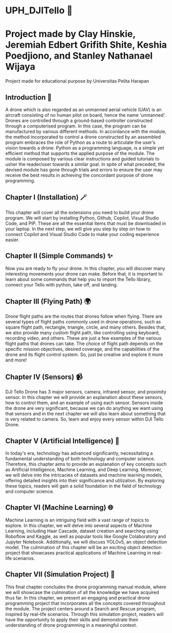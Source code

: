 # UPH_DJITello 🏫

Project made by Clay Hinskie, Jeremiah Edbert Grifith Shite, Keshia Poedjiono, and Stanley Nathanael Wijaya
=

Project made for educational purpose by Universitas Pelita Harapan

## Introduction 🫡

A drone which is also regarded as an unmanned aerial vehicle (UAV) is an aircraft consisting of no human pilot on board, hence the name ‘unmanned’. Drones are controlled through a ground-based controller constructed through a computerised program. In this case, the program can be manufactured by various different methods. In accordance with the module, the method incorporated to control a drone constructed by an assembled program embraces the role of Python as a route to articulate the user’s vision towards a drone. Python as a programming language, is a simple yet efficient method that supports the applied purpose of the module. The module is composed by various clear instructions and guided tutorials to usher the reader/user towards a similar goal. In spite of what preceded, the devised module has gone through trials and errors to ensure the user may receive the best results in achieving the concordant purpose of drone programming.

## Chapter I (Installation) 🪄

This chapter will cover all the extensions you need to build your drone program. We will start by installing Python, Github, Copilot, Visual Studio Code, and PIP. These are all the essential items that must be downloaded in your laptop. In the next step, we will give you step by step on how to connect Copilot and Visual Studio Code to make your coding experience easier. 

## Chapter II (Simple Commands) ✨

Now you are ready to fly your drone. In this chapter, you will discover many interesting movements your drone can make. Before that, it is important to learn about some commands that help you to import the Tello library, connect your Tello with python, take off, and landing.

## Chapter III (Flying Path) 🌍

Drone flight paths are the routes that drones follow when flying. There are several types of flight paths commonly used in drone operations, such as square flight path, rectangle, triangle, circle, and many others. Besides that, we also provide many custom flight path, like controlling using keyboard, recording video, and others. These are just a few examples of the various flight paths that drones can take. The choice of flight path depends on the specific mission objectives, desired coverage, and the capabilities of the drone and its flight control system. So, just be creative and explore it more and more!

## Chapter IV (Sensors) 📹

DJI Tello Drone has 3 major sensors, camera, infrared sensor, and proximity sensor. In this chapter we will provide an explanation about these sensors, how to control them, and an example of using each sensor. Sensors inside the drone are very significant, because we can do anything we want using that sensors and in the next chapter we will also learn about something that is very related to camera. So, learn and enjoy every sensor within DJI Tello Drone.

## Chapter V (Artificial Intelligence) 🤖


In today's era, technology has advanced significantly, necessitating a fundamental understanding of both technology and computer science. Therefore, this chapter aims to provide an explanation of key concepts such as Artificial Intelligence, Machine Learning, and Deep Learning. Moreover, we will delve into the intricacies of datasets and machine learning models, offering detailed insights into their significance and utilization. By exploring these topics, readers will gain a solid foundation in the field of technology and computer science.

## Chapter VI (Machine Learning) 🌐

Machine Learning is an intriguing field with a vast range of topics to explore. In this chapter, we will delve into several aspects of Machine Learning, including Haar Cascade, dataset creation and searching using Roboflow and Kaggle, as well as popular tools like Google Colaboratory and Jupyter Notebook. Additionally, we will discuss YOLOv5, an object detection model. The culmination of this chapter will be an exciting object detection project that showcases practical applications of Machine Learning in real-life scenarios.

## Chapter VII (Simulation Project) 🧠

This final chapter concludes the drone programming manual module, where we will showcase the culmination of all the knowledge we have acquired thus far. In this chapter, we present an engaging and practical drone programming project that incorporates all the concepts covered throughout the module. The project centers around a Search and Rescue program, inspired by real-life scenarios. Through this simulation project, readers will have the opportunity to apply their skills and demonstrate their understanding of drone programming in a meaningful context.
